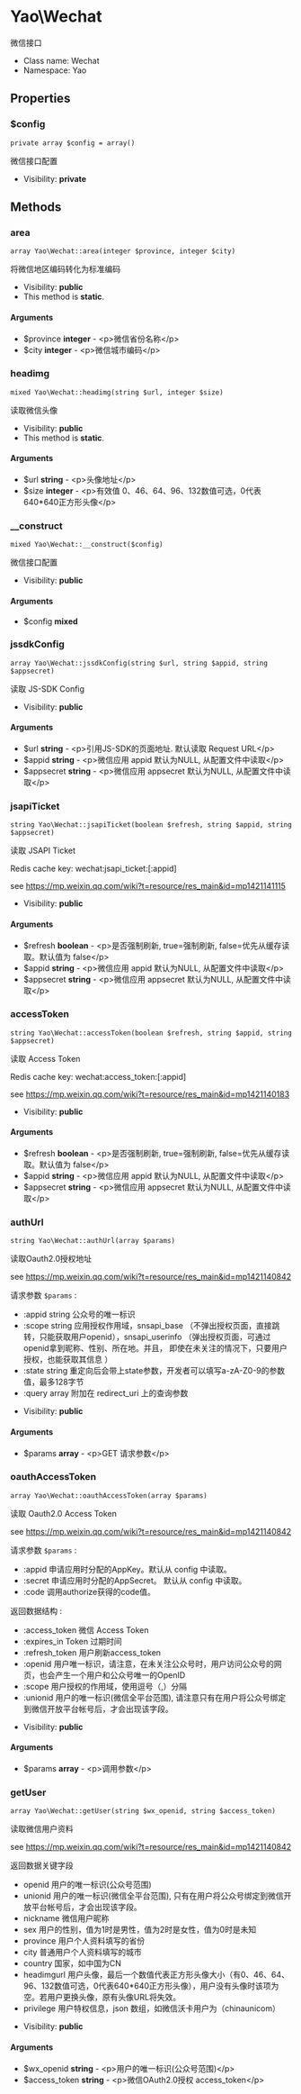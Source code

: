 Yao\Wechat
===============

微信接口




* Class name: Wechat
* Namespace: Yao





Properties
----------


### $config

    private array $config = array()

微信接口配置



* Visibility: **private**


Methods
-------


### area

    array Yao\Wechat::area(integer $province, integer $city)

将微信地区编码转化为标准编码



* Visibility: **public**
* This method is **static**.


#### Arguments
* $province **integer** - &lt;p&gt;微信省份名称&lt;/p&gt;
* $city **integer** - &lt;p&gt;微信城市编码&lt;/p&gt;



### headimg

    mixed Yao\Wechat::headimg(string $url, integer $size)

读取微信头像



* Visibility: **public**
* This method is **static**.


#### Arguments
* $url **string** - &lt;p&gt;头像地址&lt;/p&gt;
* $size **integer** - &lt;p&gt;有效值 0、46、64、96、132数值可选，0代表640*640正方形头像&lt;/p&gt;



### __construct

    mixed Yao\Wechat::__construct($config)

微信接口配置



* Visibility: **public**


#### Arguments
* $config **mixed**



### jssdkConfig

    array Yao\Wechat::jssdkConfig(string $url, string $appid, string $appsecret)

读取 JS-SDK Config



* Visibility: **public**


#### Arguments
* $url **string** - &lt;p&gt;引用JS-SDK的页面地址. 默认读取 Request URL&lt;/p&gt;
* $appid **string** - &lt;p&gt;微信应用 appid 默认为NULL, 从配置文件中读取&lt;/p&gt;
* $appsecret **string** - &lt;p&gt;微信应用 appsecret  默认为NULL, 从配置文件中读取&lt;/p&gt;



### jsapiTicket

    string Yao\Wechat::jsapiTicket(boolean $refresh, string $appid, string $appsecret)

读取 JSAPI Ticket

Redis cache key: wechat:jsapi_ticket:[:appid]

see https://mp.weixin.qq.com/wiki?t=resource/res_main&id=mp1421141115

* Visibility: **public**


#### Arguments
* $refresh **boolean** - &lt;p&gt;是否强制刷新, true=强制刷新, false=优先从缓存读取。默认值为 false&lt;/p&gt;
* $appid **string** - &lt;p&gt;微信应用 appid 默认为NULL, 从配置文件中读取&lt;/p&gt;
* $appsecret **string** - &lt;p&gt;微信应用 appsecret  默认为NULL, 从配置文件中读取&lt;/p&gt;



### accessToken

    string Yao\Wechat::accessToken(boolean $refresh, string $appid, string $appsecret)

读取 Access Token

Redis cache key: wechat:access_token:[:appid]

see https://mp.weixin.qq.com/wiki?t=resource/res_main&id=mp1421140183

* Visibility: **public**


#### Arguments
* $refresh **boolean** - &lt;p&gt;是否强制刷新, true=强制刷新, false=优先从缓存读取。默认值为 false&lt;/p&gt;
* $appid **string** - &lt;p&gt;微信应用 appid 默认为NULL, 从配置文件中读取&lt;/p&gt;
* $appsecret **string** - &lt;p&gt;微信应用 appsecret  默认为NULL, 从配置文件中读取&lt;/p&gt;



### authUrl

    string Yao\Wechat::authUrl(array $params)

读取Oauth2.0授权地址

see https://mp.weixin.qq.com/wiki?t=resource/res_main&id=mp1421140842

请求参数 `$params` :

 - :appid            string  公众号的唯一标识
 - :scope            string  应用授权作用域，snsapi_base （不弹出授权页面，直接跳转，只能获取用户openid），snsapi_userinfo （弹出授权页面，可通过openid拿到昵称、性别、所在地。并且， 即使在未关注的情况下，只要用户授权，也能获取其信息 ）
 - :state            string  重定向后会带上state参数，开发者可以填写a-zA-Z0-9的参数值，最多128字节
 - :query            array   附加在 redirect_uri 上的查询参数

* Visibility: **public**


#### Arguments
* $params **array** - &lt;p&gt;GET 请求参数&lt;/p&gt;



### oauthAccessToken

    array Yao\Wechat::oauthAccessToken(array $params)

读取 Oauth2.0 Access Token

see https://mp.weixin.qq.com/wiki?t=resource/res_main&id=mp1421140842

请求参数 `$params` :

 - :appid 申请应用时分配的AppKey。默认从 config 中读取。
 - :secret 申请应用时分配的AppSecret。 默认从 config 中读取。
 - :code 调用authorize获得的code值。

返回数据结构 :

 - :access_token     微信 Access Token
 - :expires_in       Token 过期时间
 - :refresh_token    用户刷新access_token
 - :openid           用户唯一标识，请注意，在未关注公众号时，用户访问公众号的网页，也会产生一个用户和公众号唯一的OpenID
 - :scope            用户授权的作用域，使用逗号（,）分隔
 - :unionid          用户的唯一标识(微信全平台范围), 请注意只有在用户将公众号绑定到微信开放平台帐号后，才会出现该字段。

* Visibility: **public**


#### Arguments
* $params **array** - &lt;p&gt;调用参数&lt;/p&gt;



### getUser

    array Yao\Wechat::getUser(string $wx_openid, string $access_token)

读取微信用户资料

see https://mp.weixin.qq.com/wiki?t=resource/res_main&id=mp1421140842

返回数据关键字段

 - openid            用户的唯一标识(公众号范围)
 - unionid           用户的唯一标识(微信全平台范围), 只有在用户将公众号绑定到微信开放平台帐号后，才会出现该字段。
 - nickname          微信用户昵称
 - sex               用户的性别，值为1时是男性，值为2时是女性，值为0时是未知
 - province          用户个人资料填写的省份
 - city              普通用户个人资料填写的城市
 - country           国家，如中国为CN
 - headimgurl        用户头像，最后一个数值代表正方形头像大小（有0、46、64、96、132数值可选，0代表640*640正方形头像），用户没有头像时该项为空。若用户更换头像，原有头像URL将失效。
 - privilege         用户特权信息，json 数组，如微信沃卡用户为（chinaunicom）

* Visibility: **public**


#### Arguments
* $wx_openid **string** - &lt;p&gt;用户的唯一标识(公众号范围)&lt;/p&gt;
* $access_token **string** - &lt;p&gt;微信OAuth2.0授权 access_token&lt;/p&gt;


